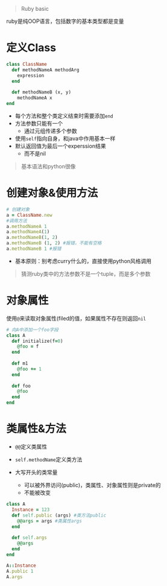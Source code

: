 > Ruby basic

ruby是纯OOP语言，包括数字的基本类型都是变量

# 定义Class

```ruby
class ClassName
  def methodNameA methodArg
    expression
  end
  
  def methodNameB (x, y)
    methodNameA x
end
```

- 每个方法和整个类定义结束时需要添加`end`
- 方法参数只能有一个
  - 通过元组传递多个参数
- 使用`self`指向自身，和java中作用基本一样
- 默认返回值为最后一个experssion结果
  - 而不是nil

> 基本语法和python很像

# 创建对象&使用方法

```ruby
# 创建对象
a = ClassName.new
#调用方法
a.methodNameA 1
a.methodNameA(1)
a.methodNameB(1, 2)
a.methodNameB (1, 2) #报错，不能有空格
a.methodNameB 1 #报错
```

- 基本原则：别考虑curry什么的，直接使用python风格调用

> 猜测ruby类中的方法参数不是一个tuple，而是多个参数

# 对象属性

使用`@`来读取对象属性(filed的值，如果属性不存在则返回`nil`

```ruby
# 向A中添加一个foo字段
class A
  def initialize(f=0)
    @foo = f
  end
  
  def m1
    @foo += 1
  end
  
  def foo
    @foo
  end
end
```

# 类属性&方法

- `@@`定义类属性

- `self.methodName`定义类方法
- 大写开头的类常量
  - 可以被外界访问(public)，类属性、对象属性则是private的
  - 不能被改变

```ruby
class A
  Instance = 123
  def self.public (args) #类方法public
    @@args = args #类属性args
  end
  
  def self.args
    @@args
  end
end

A::Instance
A.public 1
A.args
```

